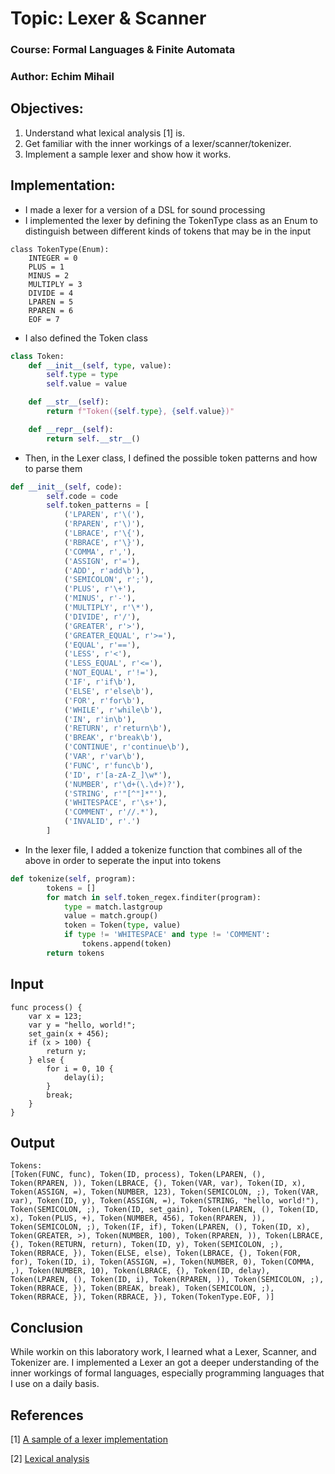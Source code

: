 # Topic: Lexer & Scanner

### Course: Formal Languages & Finite Automata
### Author: Echim Mihail

## Objectives:
1. Understand what lexical analysis [1] is.
2. Get familiar with the inner workings of a lexer/scanner/tokenizer.
3. Implement a sample lexer and show how it works.

## Implementation:
* I made a lexer for a version of a DSL for sound processing
* I implemented the lexer by defining the TokenType class as an Enum to distinguish between different kinds of tokens that may be in the input
```pyhton 
class TokenType(Enum):
    INTEGER = 0
    PLUS = 1
    MINUS = 2
    MULTIPLY = 3
    DIVIDE = 4
    LPAREN = 5
    RPAREN = 6
    EOF = 7
```
* I also defined the Token class 
```python
class Token:
    def __init__(self, type, value):
        self.type = type
        self.value = value

    def __str__(self):
        return f"Token({self.type}, {self.value})"

    def __repr__(self):
        return self.__str__()
```

* Then, in the Lexer class, I defined the possible token patterns and how to parse them
```python
def __init__(self, code):
        self.code = code
        self.token_patterns = [
            ('LPAREN', r'\('),
            ('RPAREN', r'\)'),
            ('LBRACE', r'\{'),
            ('RBRACE', r'\}'),
            ('COMMA', r','),
            ('ASSIGN', r'='),
            ('ADD', r'add\b'),
            ('SEMICOLON', r';'),
            ('PLUS', r'\+'),
            ('MINUS', r'-'),
            ('MULTIPLY', r'\*'),
            ('DIVIDE', r'/'),
            ('GREATER', r'>'),
            ('GREATER_EQUAL', r'>='),
            ('EQUAL', r'=='),
            ('LESS', r'<'),
            ('LESS_EQUAL', r'<='),
            ('NOT_EQUAL', r'!='),
            ('IF', r'if\b'),
            ('ELSE', r'else\b'),
            ('FOR', r'for\b'),
            ('WHILE', r'while\b'),
            ('IN', r'in\b'),
            ('RETURN', r'return\b'),
            ('BREAK', r'break\b'),
            ('CONTINUE', r'continue\b'),
            ('VAR', r'var\b'),
            ('FUNC', r'func\b'),
            ('ID', r'[a-zA-Z_]\w*'),
            ('NUMBER', r'\d+(\.\d+)?'),
            ('STRING', r'"[^"]*"'),
            ('WHITESPACE', r'\s+'),
            ('COMMENT', r'//.*'),
            ('INVALID', r'.')
        ]
```
* In the lexer file, I added a tokenize function that combines all of the above in order to seperate the input into tokens
```python
def tokenize(self, program):
        tokens = []
        for match in self.token_regex.finditer(program):
            type = match.lastgroup
            value = match.group()
            token = Token(type, value)
            if type != 'WHITESPACE' and type != 'COMMENT':
                tokens.append(token)
        return tokens
```
## Input

```
func process() {
    var x = 123;
    var y = "hello, world!";
    set_gain(x + 456);
    if (x > 100) {
        return y;
    } else {
        for i = 0, 10 {
            delay(i);
        }
        break;
    }
}
```

## Output

```
Tokens:
[Token(FUNC, func), Token(ID, process), Token(LPAREN, (), Token(RPAREN, )), Token(LBRACE, {), Token(VAR, var), Token(ID, x), Token(ASSIGN, =), Token(NUMBER, 123), Token(SEMICOLON, ;), Token(VAR, var), Token(ID, y), Token(ASSIGN, =), Token(STRING, "hello, world!"), Token(SEMICOLON, ;), Token(ID, set_gain), Token(LPAREN, (), Token(ID, x), Token(PLUS, +), Token(NUMBER, 456), Token(RPAREN, )), Token(SEMICOLON, ;), Token(IF, if), Token(LPAREN, (), Token(ID, x), Token(GREATER, >), Token(NUMBER, 100), Token(RPAREN, )), Token(LBRACE, {), Token(RETURN, return), Token(ID, y), Token(SEMICOLON, ;), Token(RBRACE, }), Token(ELSE, else), Token(LBRACE, {), Token(FOR, for), Token(ID, i), Token(ASSIGN, =), Token(NUMBER, 0), Token(COMMA, ,), Token(NUMBER, 10), Token(LBRACE, {), Token(ID, delay), Token(LPAREN, (), Token(ID, i), Token(RPAREN, )), Token(SEMICOLON, ;), Token(RBRACE, }), Token(BREAK, break), Token(SEMICOLON, ;), Token(RBRACE, }), Token(RBRACE, }), Token(TokenType.EOF, )]
```

## Conclusion
While workin on this laboratory work, I learned what a Lexer, Scanner, and Tokenizer are. I implemented a Lexer an got a deeper understanding of the inner workings of formal languages, especially programming languages that I use on a daily basis.

## References
[1] [A sample of a lexer implementation](https://llvm.org/docs/tutorial/MyFirstLanguageFrontend/LangImpl01.html)

[2] [Lexical analysis](https://en.wikipedia.org/wiki/Lexical_analysis)
 
